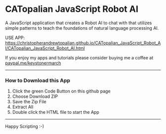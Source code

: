 # CATopalian JavaScript Robot AI
A JavaScript application that creates a Robot AI to chat with that utilizes simple patterns to teach the foundations of natural language processing AI.  

USE APP: https://christopherandrewtopalian.github.io/CATopalian_JavaScript_Robot_AI/CATopalian_JavaScript_Robot_AI.html

If you enjoy my apps and tutorials please consider buying me a coffee at [paypal.me/keystonermarch](https://www.paypal.com/paypalme/keystonermarch)

---

### How to Download this App
1. Click the green Code Button on this github page
2. Choose Download ZIP
3. Save the Zip File
4. Extract All
5. Double click the HTML file to start the App

---

Happy Scripting :-)

